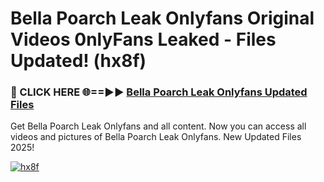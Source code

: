 # Bella Poarch Leak Onlyfans Original Videos 0nlyFans Leaked - Files Updated! (hx8f)

<h3>🔴 CLICK HERE 🌐==►► <a href="https://tinyurl.com/2jnfzry5" rel="nofollow">Bella Poarch Leak Onlyfans Updated Files</a></h3>

Get Bella Poarch Leak Onlyfans and all content. Now you can access all videos and pictures of Bella Poarch Leak Onlyfans. New Updated Files 2025!

[![hx8f](https://i.imgur.com/GyGTBgg.gif)](https://tinyurl.com/2jnfzry5)
